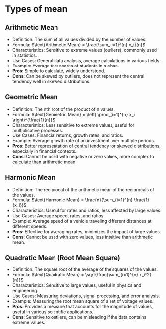 # Types of mean

## Arithmetic Mean

- Definition: The sum of all values divided by the number of values.
- Formula: $\text{Arithmetic Mean} = \frac{\sum_{i=1}^{n} x_i}{n}$
- Characteristics: Sensitive to extreme values (outliers), commonly used in statistics.
- Use Cases: General data analysis, average calculations in various fields.
- Example: Average test scores of students in a class.
- **Pros**: Simple to calculate, widely understood.
- **Cons**: Can be skewed by outliers, does not represent the central tendency well in skewed distributions.
  
## Geometric Mean

- Definition: The nth root of the product of n values.
- Formula: $\text{Geometric Mean} = \left( \prod_{i=1}^{n} x_i \right)^{\frac{1}{n}}$
- Characteristics: Less sensitive to extreme values, useful for multiplicative processes.
- Use Cases: Financial returns, growth rates, and ratios.
- Example: Average growth rate of an investment over multiple periods.
- **Pros**: Better representation of central tendency for skewed distributions, especially in financial contexts.
- **Cons**: Cannot be used with negative or zero values, more complex to calculate than arithmetic mean.
  
## Harmonic Mean

- Definition: The reciprocal of the arithmetic mean of the reciprocals of the values.
- Formula: $\text{Harmonic Mean} = \frac{n}{\sum_{i=1}^{n} \frac{1}{x_i}}$
- Characteristics: Useful for rates and ratios, less affected by large values.
- Use Cases: Average speed, rates, and ratios.
- Example: Average speed of a vehicle traveling different distances at different speeds.
- **Pros**: Effective for averaging rates, minimizes the impact of large values.
- **Cons**: Cannot be used with zero values, less intuitive than arithmetic mean.

## Quadratic Mean (Root Mean Square)

- Definition: The square root of the average of the squares of the values.
- Formula: $\text{Quadratic Mean} = \sqrt{\frac{\sum_{i=1}^{n} x_i^2}{n}}$
- Characteristics: Sensitive to large values, useful in physics and engineering.
- Use Cases: Measuring deviations, signal processing, and error analysis.
- Example: Measuring the root mean square of a set of voltage values.
- **Pros**: Provides a measure that accounts for the magnitude of values, useful in various scientific applications.
- **Cons**: Sensitive to outliers, can be misleading if the data contains extreme values.
